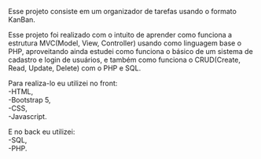 Esse projeto consiste em um organizador de tarefas usando o formato KanBan.

Esse projeto foi realizado com o intuito de aprender como funciona a estrutura MVC(Model, View, Controller)
usando como linguagem base o PHP, aproveitando ainda estudei como funciona o básico de um sistema de cadastro e login de usuários,
e também como funciona o CRUD(Create, Read, Update, Delete) com o PHP e SQL.

Para realiza-lo eu utilizei no front:<br>
-HTML,<br>
-Bootstrap 5,<br>
-CSS,<br>
-Javascript.<br>

E no back eu utilizei:<br>
-SQL,<br>
-PHP.<br>
